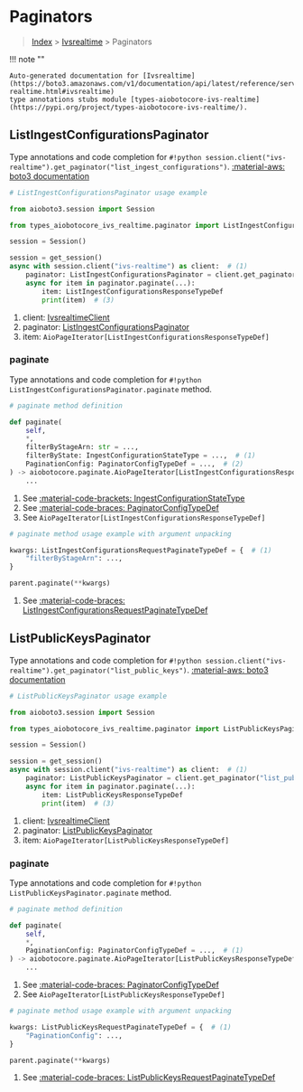 # Paginators

> [Index](../README.md) > [Ivsrealtime](./README.md) > Paginators

!!! note ""

    Auto-generated documentation for [Ivsrealtime](https://boto3.amazonaws.com/v1/documentation/api/latest/reference/services/ivs-realtime.html#ivsrealtime)
    type annotations stubs module [types-aiobotocore-ivs-realtime](https://pypi.org/project/types-aiobotocore-ivs-realtime/).

## ListIngestConfigurationsPaginator

Type annotations and code completion for `#!python session.client("ivs-realtime").get_paginator("list_ingest_configurations")`.
[:material-aws: boto3 documentation](https://boto3.amazonaws.com/v1/documentation/api/latest/reference/services/ivs-realtime/paginator/ListIngestConfigurations.html#Ivsrealtime.Paginator.ListIngestConfigurations)

```python
# ListIngestConfigurationsPaginator usage example

from aioboto3.session import Session

from types_aiobotocore_ivs_realtime.paginator import ListIngestConfigurationsPaginator

session = Session()

session = get_session()
async with session.client("ivs-realtime") as client:  # (1)
    paginator: ListIngestConfigurationsPaginator = client.get_paginator("list_ingest_configurations")  # (2)
    async for item in paginator.paginate(...):
        item: ListIngestConfigurationsResponseTypeDef
        print(item)  # (3)
```

1. client: [IvsrealtimeClient](./client.md)
2. paginator: [ListIngestConfigurationsPaginator](./paginators.md#listingestconfigurationspaginator)
3. item: `AioPageIterator[ListIngestConfigurationsResponseTypeDef]`


### paginate

Type annotations and code completion for `#!python ListIngestConfigurationsPaginator.paginate` method.

```python
# paginate method definition

def paginate(
    self,
    *,
    filterByStageArn: str = ...,
    filterByState: IngestConfigurationStateType = ...,  # (1)
    PaginationConfig: PaginatorConfigTypeDef = ...,  # (2)
) -> aiobotocore.paginate.AioPageIterator[ListIngestConfigurationsResponseTypeDef]:  # (3)
    ...
```

1. See [:material-code-brackets: IngestConfigurationStateType](./literals.md#ingestconfigurationstatetype)
2. See [:material-code-braces: PaginatorConfigTypeDef](./type_defs.md#paginatorconfigtypedef)
3. See `AioPageIterator[ListIngestConfigurationsResponseTypeDef]`


```python
# paginate method usage example with argument unpacking

kwargs: ListIngestConfigurationsRequestPaginateTypeDef = {  # (1)
    "filterByStageArn": ...,
}

parent.paginate(**kwargs)
```

1. See [:material-code-braces: ListIngestConfigurationsRequestPaginateTypeDef](./type_defs.md#listingestconfigurationsrequestpaginatetypedef)
## ListPublicKeysPaginator

Type annotations and code completion for `#!python session.client("ivs-realtime").get_paginator("list_public_keys")`.
[:material-aws: boto3 documentation](https://boto3.amazonaws.com/v1/documentation/api/latest/reference/services/ivs-realtime/paginator/ListPublicKeys.html#Ivsrealtime.Paginator.ListPublicKeys)

```python
# ListPublicKeysPaginator usage example

from aioboto3.session import Session

from types_aiobotocore_ivs_realtime.paginator import ListPublicKeysPaginator

session = Session()

session = get_session()
async with session.client("ivs-realtime") as client:  # (1)
    paginator: ListPublicKeysPaginator = client.get_paginator("list_public_keys")  # (2)
    async for item in paginator.paginate(...):
        item: ListPublicKeysResponseTypeDef
        print(item)  # (3)
```

1. client: [IvsrealtimeClient](./client.md)
2. paginator: [ListPublicKeysPaginator](./paginators.md#listpublickeyspaginator)
3. item: `AioPageIterator[ListPublicKeysResponseTypeDef]`


### paginate

Type annotations and code completion for `#!python ListPublicKeysPaginator.paginate` method.

```python
# paginate method definition

def paginate(
    self,
    *,
    PaginationConfig: PaginatorConfigTypeDef = ...,  # (1)
) -> aiobotocore.paginate.AioPageIterator[ListPublicKeysResponseTypeDef]:  # (2)
    ...
```

1. See [:material-code-braces: PaginatorConfigTypeDef](./type_defs.md#paginatorconfigtypedef)
2. See `AioPageIterator[ListPublicKeysResponseTypeDef]`


```python
# paginate method usage example with argument unpacking

kwargs: ListPublicKeysRequestPaginateTypeDef = {  # (1)
    "PaginationConfig": ...,
}

parent.paginate(**kwargs)
```

1. See [:material-code-braces: ListPublicKeysRequestPaginateTypeDef](./type_defs.md#listpublickeysrequestpaginatetypedef)
